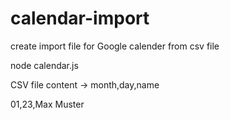 # calendar-import
create import file for Google calender from csv file

node calendar.js

CSV file content -> month,day,name

01,23,Max Muster